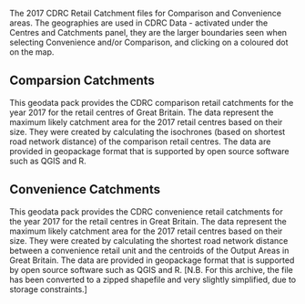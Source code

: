 The 2017 CDRC Retail Catchment files for Comparison and Convenience areas. The geographies are used in CDRC Data - activated under the Centres and Catchments panel, they are the larger boundaries seen when selecting Convenience and/or Comparison, and clicking on a coloured dot on the map.

## Comparsion Catchments

This geodata pack provides the CDRC comparison retail catchments for the year 2017 for the retail centres of Great Britain. The data represent the maximum likely catchment area for the 2017 retail centres based on their size. They were created by calculating the isochrones (based on shortest road network distance) of the comparison retail centres. The data are provided in geopackage format that is supported by open source software such as QGIS and R.                                 

## Convenience Catchments

This geodata pack provides the CDRC convenience retail catchments for the year 2017 for the retail centres in Great Britain. The data represent the maximum likely catchment area for the 2017 retail centres based on their size. They were created by calculating the shortest road network distance between a convenience retail unit and the centroids of the Output Areas in Great Britain. The data are provided in geopackage format that is supported by open source software such as QGIS and R. [N.B. For this archive, the file has been converted to a zipped shapefile and very slightly simplified, due to storage constraints.]
